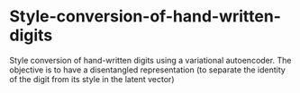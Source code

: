 # Style-conversion-of-hand-written-digits
Style conversion of hand-written digits using a variational autoencoder. The objective is to have a disentangled representation (to separate the  identity of the digit from its style in the latent vector)
